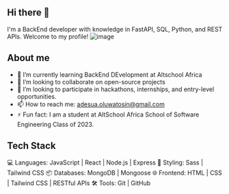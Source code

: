 ## Hi there 👋
I'm a BackEnd developer with knowledge in FastAPI, SQL, Python, and REST APIs. Welcome to my profile!
![image](https://github.com/Mr-Tosyn/Mr-Tosyn/assets/51682725/d35f23da-91fc-4efd-a95c-0df49ab107c9)

## About me
- 🌱 I’m currently learning BackEnd DEvelopment at Altschool Africa
- 👯 I’m looking to collaborate on open-source projects
- 🤔 I’m looking to participate in hackathons, internships, and entry-level opportunities.
- 📫 How to reach me: adesua.oluwatosin@gmail.com
- ⚡ Fun fact: I am a student at AltSchool Africa School of Software Engineering Class of 2023.

## Tech Stack
💻 Languages: JavaScript | React | Node.js | Express
🎨 Styling: Sass | Tailwind CSS
📦 Databases: MongoDB | Mongoose
🌐 Frontend: HTML | CSS | Tailwind CSS | RESTful APIs
🛠️ Tools: Git | GitHub

